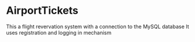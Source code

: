 # AirportTickets
This a flight revervation system with a connection to the MySQL database
It uses registration and logging in mechanism

